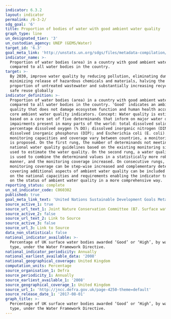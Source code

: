 ```yaml
---
indicator: 6.3.2
layout: indicator
permalink: /6-3-2/
sdg_goal: '6'
title: Proportion of bodies of water with good ambient water quality
graph_type: line
un_designated_tier: '3'
un_custodian_agency: UNEP (GEMS/Water)
target_id: '6.3'
goal_meta_link: 'http://unstats.un.org/sdgs/files/metadata-compilation/Metadata-Goal-6.pdf'
indicator_name: >-
  Proportion of water bodies (area) in a country with good ambient water quality
  compared to all water bodies in the country.
target: >-
  By 2030, improve water quality by reducing pollution, eliminating dumping and
  minimizing release of hazardous chemicals and materials, halving the
  proportion of untreated wastewater and substantially increasing recycling and
  safe reuse globally
indicator_definition: >-
  Proportion of water bodies (area) in a country with good ambient water quality
  compared to all water bodies in the country. 'Good' indicates an ambient water
  quality that does not damage ecosystem function and human health according to
  core ambient water quality indicators. Concept: Water quality is estimated
  based on a core set of five determinands that inform on major water quality
  impairments present in many parts of the world: total dissolved solids (TDS);
  percentage dissolved oxygen (% DO); dissolved inorganic nitrogen (DIN);
  dissolved inorganic phosphorus (DIP); and Escherichia coli (E. coli). As
  monitoring capacities and coverage vary between countries, a monitoring ladder
  is proposed. On the first rung, the number of determinands not meeting
  national water quality guidelines based on the existing monitoring sites are
  used to estimate the water quality. On the second rung, a water quality index
  is used to combine the determinand values in a statistically more robust
  manner, and the monitoring coverage increased. On consecutive rungs, the
  monitoring coverage can be step-wise increased and complementary determinands
  covering additional aspects of ambient water quality can be included depending
  on the national capacities and requirements enabling the indicator to inform
  on the status of ambient water quality in a more comprehensive way.
reporting_status: complete
un_sd_indicator_code: C060302
published: true
goal_meta_link_text: 'United Nations Sustainable Development Goals Metadata: 6.3.2'
source_active_1: true
source_url_text_1: Joint Nature Conservation Committee (B7. Surface water status)
source_active_2: false
source_url_text_2: Link to Source
source_active_3: false
source_url_3: Link to Source
data_non_statistical: false
national_indicator_available: >-
  Percentage of UK surface water bodies awarded ‘Good’ or ‘High’, by water body
  type, under the Water Framework Directive.
national_indicator_periodicity: Annually
national_earliest_available_data: '2008'
national_geographical_coverage: United Kingdom
computation_units: Percentage
source_organisation_1: Defra
source_periodicity_1: Annually
source_earliest_available_1: '2008'
source_geographical_coverage_1: United Kingdom
source_url_1: 'http://jncc.defra.gov.uk/page-4250-theme=default'
source_release_date_1: '2017-08-01'
graph_title: >-
  Percentage of UK surface water bodies awarded ‘Good’ or ‘High’, by water body
  type, under the Water Framework Directive.
---
```

